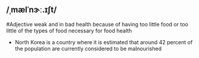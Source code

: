## /ˌmælˈnɝː.ɪʃt/
#Adjective
weak and in bad health because of having too little food or too little of the types of food necessary for food health

- North Korea is a country where it is estimated that around 42 percent of the population are currently considered to be malnourished